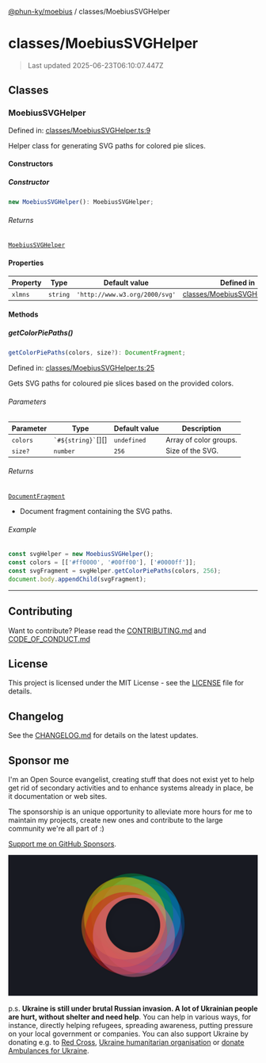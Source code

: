 [@phun-ky/moebius](../README.md) / classes/MoebiusSVGHelper

# classes/MoebiusSVGHelper

> Last updated 2025-06-23T06:10:07.447Z

##

## Classes

### MoebiusSVGHelper

Defined in: [classes/MoebiusSVGHelper.ts:9](https://github.com/phun-ky/moebius/blob/main/src/classes/MoebiusSVGHelper.ts#L9)

Helper class for generating SVG paths for colored pie slices.

#### Constructors

##### Constructor

```ts
new MoebiusSVGHelper(): MoebiusSVGHelper;
```

###### Returns

[`MoebiusSVGHelper`](#moebiussvghelper)

#### Properties

| Property                   | Type     | Default value                  | Defined in                                                                                                         |
| -------------------------- | -------- | ------------------------------ | ------------------------------------------------------------------------------------------------------------------ |
| <a id="xlmns"></a> `xlmns` | `string` | `'http://www.w3.org/2000/svg'` | [classes/MoebiusSVGHelper.ts:10](https://github.com/phun-ky/moebius/blob/main/src/classes/MoebiusSVGHelper.ts#L10) |

#### Methods

##### getColorPiePaths()

```ts
getColorPiePaths(colors, size?): DocumentFragment;
```

Defined in: [classes/MoebiusSVGHelper.ts:25](https://github.com/phun-ky/moebius/blob/main/src/classes/MoebiusSVGHelper.ts#L25)

Gets SVG paths for coloured pie slices based on the provided colors.

###### Parameters

| Parameter | Type                     | Default value | Description            |
| --------- | ------------------------ | ------------- | ---------------------- |
| `colors`  | `` `#${string}` ``\[]\[] | `undefined`   | Array of color groups. |
| `size?`   | `number`                 | `256`         | Size of the SVG.       |

###### Returns

[`DocumentFragment`](https://developer.mozilla.org/docs/Web/API/DocumentFragment)

- Document fragment containing the SVG paths.

###### Example

```ts
const svgHelper = new MoebiusSVGHelper();
const colors = [['#ff0000', '#00ff00'], ['#0000ff']];
const svgFragment = svgHelper.getColorPiePaths(colors, 256);
document.body.appendChild(svgFragment);
```

---

## Contributing

Want to contribute? Please read the [CONTRIBUTING.md](https://github.com/phun-ky/moebius/blob/main/CONTRIBUTING.md) and [CODE_OF_CONDUCT.md](https://github.com/phun-ky/moebius/blob/main/CODE_OF_CONDUCT.md)

## License

This project is licensed under the MIT License - see the [LICENSE](https://github.com/phun-ky/moebius/blob/main/LICENSE) file for details.

## Changelog

See the [CHANGELOG.md](https://github.com/phun-ky/moebius/blob/main/CHANGELOG.md) for details on the latest updates.

## Sponsor me

I'm an Open Source evangelist, creating stuff that does not exist yet to help get rid of secondary activities and to enhance systems already in place, be it documentation or web sites.

The sponsorship is an unique opportunity to alleviate more hours for me to maintain my projects, create new ones and contribute to the large community we're all part of :)

[Support me on GitHub Sponsors](https://github.com/sponsors/phun-ky).

![logo](https://github.com/phun-ky/moebius/blob/main/public/images/logo/logo-ring.png?raw=true)

p.s. **Ukraine is still under brutal Russian invasion. A lot of Ukrainian people are hurt, without shelter and need help**. You can help in various ways, for instance, directly helping refugees, spreading awareness, putting pressure on your local government or companies. You can also support Ukraine by donating e.g. to [Red Cross](https://www.icrc.org/en/donate/ukraine), [Ukraine humanitarian organisation](https://savelife.in.ua/en/donate-en/#donate-army-card-weekly) or [donate Ambulances for Ukraine](https://www.gofundme.com/f/help-to-save-the-lives-of-civilians-in-a-war-zone).
